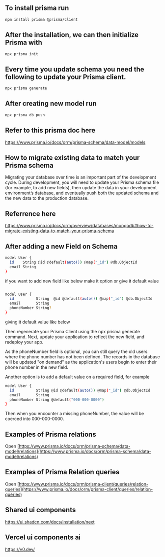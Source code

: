 ## To install prisma run 

```bash
npm install prisma @prisma/client
```

## After the installation, we can then initialize Prisma with

```bash
npx prisma init
```


## Every time you update schema you need the following to update your Prisma client.

```bash
npx prisma generate
```

## After creating new model run
```bash
npx prisma db push
```

## Refer to this prisma doc here

https://www.prisma.io/docs/orm/prisma-schema/data-model/models

## How to migrate existing data to match your Prisma schema

Migrating your database over time is an important part of the development cycle. During development, you will need to update your Prisma schema file (for example, to add new fields), then update the data in your development environment’s database, and eventually push both the updated schema and the new data to the production database.

## Referrence here 
https://www.prisma.io/docs/orm/overview/databases/mongodb#how-to-migrate-existing-data-to-match-your-prisma-schema


## After adding a new Field on Schema 

```bash
model User {
  id    String @id @default(auto()) @map("_id") @db.ObjectId
  email String
}
```

if you want to add new field like below make it option or give it default value

```bash

model User {
  id          String  @id @default(auto()) @map("_id") @db.ObjectId
  email       String
  phoneNumber String?
}
```

giving it default value like below 

Then regenerate your Prisma Client using the npx prisma generate command. Next, update your application to reflect the new field, and redeploy your app.

<p>As the phoneNumber field is optional, you can still query the old users where the phone number has not been defined. The records in the database will be updated "on demand" as the application's users begin to enter their phone number in the new field.</p>

Another option is to add a default value on a required field, for example

```bash
model User {
  id          String @id @default(auto()) @map("_id") @db.ObjectId
  email       String
  phoneNumber String @default("000-000-0000")
}
```

Then when you encounter a missing phoneNumber, the value will be coerced into 000-000-0000.


## Examples of Prisma relations 

Open [https://www.prisma.io/docs/orm/prisma-schema/data-model/relations](https://www.prisma.io/docs/orm/prisma-schema/data-model/relations)


## Examples of Prisma Relation queries 

Open [https://www.prisma.io/docs/orm/prisma-client/queries/relation-queries](https://www.prisma.io/docs/orm/prisma-client/queries/relation-queries)

## Shared ui components
https://ui.shadcn.com/docs/installation/next

## Vercel ui components ai
https://v0.dev/





